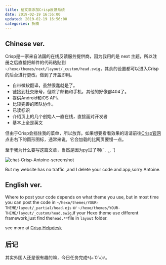 ```yaml
---
title: 给文章添加Crisp反馈系统
date: 2019-02-19 16:56:00
updated: 2019-02-19 16:56:00
categories: 折腾
---
```


## Chinese ver.
Crisp是一家来自法国的在线反馈服务提供商，因为我用的是 next 主题，所以注册之后直接把邮件的代码粘贴到`~/hexo/themes/next/layout/_custom/head.swig`，其余的设置都可以进入Crisp的后台进行更改。做到了开盖即用。<!--more-->

* 自带微软翻译，虽然很蠢就是了。
* 链接到社交账号，但除了邮箱和手机，其他的好像都404了。
* 提供Android和iOS API。
* 比较完善的团队协作。
* 已读标识
* 介绍页上的几个创始人一直在线，直接面对开发者
* 基本上全是英文

但由于Crisp会挡住我的菜单，所以放弃。如果想要看看效果的话请前往[Crisp官网](https://crisp.chat)点击右下的圆形图标，通常来说，它会加载的比网页要慢一点。

至于我为什么要写这篇文章，当然是因为py过了啊(´ . .̫ . `)

![chat-Crisp-Antoine-screenshot](/images/add-crisp/antoine-chat-crisp.webp)

But my website has no traffic ,and I delete your code and app,sorry Antoine.

## English ver.

Where to post your code depends on what theme you use, but in most time you can post the code in `~/hexo/themes/YOUR-THEME/layout/_partial/head.ejs` or `~/hexo/themes/YOUR-THEME/layout/_custom/head.swig`,if your Hexo theme use different framework,just find the`head.**`file in `layout` folder.

see more at [Crisp Helpdesk](https://help.crisp.chat)

## 后记

其实外国人还是很有趣的嘛，今日任务完成٩(๑´0`๑)۶。
